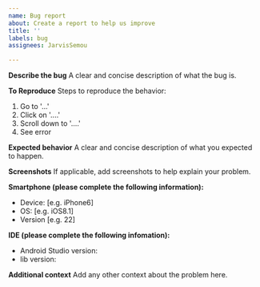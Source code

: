 ```yaml
---
name: Bug report
about: Create a report to help us improve
title: ''
labels: bug
assignees: JarvisSemou

---
```


**Describe the bug**
A clear and concise description of what the bug is.

**To Reproduce**
Steps to reproduce the behavior:
1. Go to '...'
2. Click on '....'
3. Scroll down to '....'
4. See error

**Expected behavior**
A clear and concise description of what you expected to happen.

**Screenshots**
If applicable, add screenshots to help explain your problem.

**Smartphone (please complete the following information):**
 - Device: [e.g. iPhone6]
 - OS: [e.g. iOS8.1]
 - Version [e.g. 22]

**IDE (please complete the following infomation):**
- Android Studio version: 
- lib version:

**Additional context**
Add any other context about the problem here.
